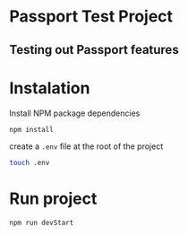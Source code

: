 # Passport Test Project

## Testing out Passport features

# Instalation

Install NPM package dependencies

```bash
npm install
```

create a `.env` file at the root of the project

```bash
touch .env
```

# Run project

```bash
npm run devStart
```
